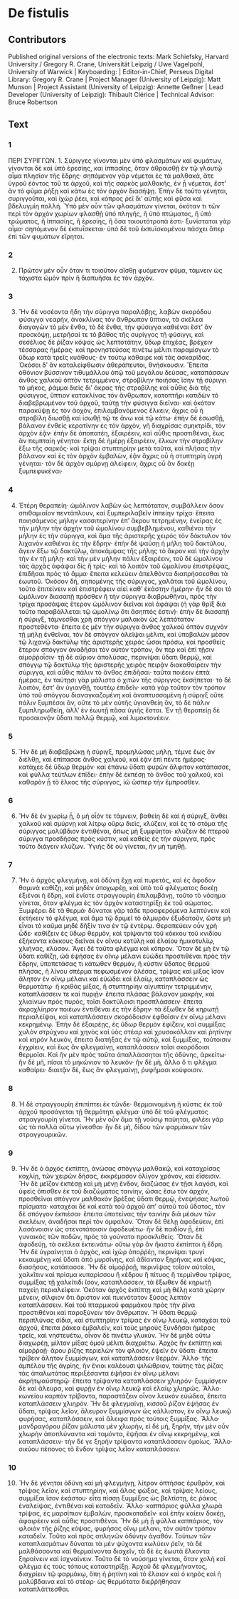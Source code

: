 # De fistulis  

## Contributors  
Published original versions of the electronic texts: Mark Schiefsky, Harvard University / Gregory R. Crane, Universität Leipzig / Uwe Vagelpohl, University of Warwick | Keyboarding:  | Editor-in-Chief, Perseus Digital Library: Gregory R. Crane | Project Manager (University of Leipzig): Matt Munson | Project Assistant (University of Leipzig): Annette Geßner | Lead Developer (University of Leipzig): Thibault Clérice | Technical Advisor: Bruce Robertson  

## Text  
### 1  
ΠΕΡΙ ΣΥΡΙΓΓΩΝ. 1. Σύριγγες γίνονται μὲν ὑπὸ φλασμάτων καὶ φυμάτων, γίνονται δὲ καὶ ὑπὸ ἐρεσίης, καὶ ἱππασίης, ὅταν ἀθροισθῇ ἐν τῷ γλουτῷ αἷμα πλησίον τῆς ἕδρης· σηπόμενον γὰρ νέμεται ἐς τὰ μαλθακὰ, ἅτε ὑγροῦ ἐόντος τοῦ τε ἀρχοῦ, καὶ τῆς σαρκὸς μαλθακῆς, ἐν ᾗ νέμεται, ἔστ’ ἂν τὸ φῦμα ῥήξῃ καὶ κάτω ἐς τὸν ἀρχὸν διασήψῃ. Ἐπὴν δὲ τοῦτο γένηται, συριγγοῦται, καὶ ἰχὼρ ῥέει, καὶ κόπρος ῥεῖ δι’ αὐτῆς καὶ φῦσα καὶ βδελυγμίη πολλή. Ὑπὸ μὲν οὖν τῶν φλασμάτων γίνεται, ὁκόταν τι τῶν περὶ τὸν ἀρχὸν χωρίων φλασθῇ ὑπὸ πληγῆς, ἢ ὑπὸ πτώματος, ἢ ὑπὸ τρώματος, ἢ ἱππασίης, ἢ ἐρεσίης, ἢ ὅσα τοιουτότροπά ἐστι· ξυνίσταται γὰρ αἷμα· σηπόμενον δὲ ἐκπυΐσκεται· ὑπὸ δὲ τοῦ ἐκπυϊσκομένου πάσχει ἅπερ ἐπὶ τῶν φυμάτων εἴρηται.  
### 2  
2. Πρῶτον μὲν οὖν ὅταν τι τοιοῦτον αἴσθῃ φυόμενον φῦμα, τάμνειν ὡς τάχιστα ὠμὸν πρὶν ἢ διαπυῆσαι ἐς τὸν ἀρχόν.  
### 3  
3. Ἢν δὲ νοσέοντα ἤδη τὴν σύριγγα παραλάβῃς, λαβὼν σκορόδου φύσιγγα νεαρὴν, ἀνακλίνας τὸν ἄνθρωπον ὕπτιον, τὰ σκέλεα διαγαγὼν τὸ μὲν ἔνθα, τὸ δὲ ἔνθα, τὴν φύσιγγα καθιέναι ἔστ’ ἂν προσκόψῃ, μετρῆσαί τε τὸ βάθος τῆς συρίγγος τῇ φύσιγγι, καὶ σεσέλιος δὲ ῥίζαν κόψας ὡς λεπτοτάτην, ὕδωρ ἐπιχέας, βρέχειν τέσσαρας ἡμέρας· καὶ προνηστεύσας πινέτω μέλιτι παραμίσγων τὸ ὕδωρ κατὰ τρεῖς κυάθους· ἐν τούτῳ κάθαιρε καὶ τὰς ἀσκαρίδας. Ὁκόσοι δ’ ἂν καταλείφθωσιν ἀθεράπευτοι, θνήσκουσιν. Ἔπειτα ὀθόνιον βύσσινον τιθυμάλλου ὀπῷ τοῦ μεγάλου δεύσας, καταπάσσων ἄνθος χαλκοῦ ὀπτὸν τετριμμένον, στροβίλην ποιήσας ἴσην τῇ σύριγγι τὸ μῆκος, ῥάμμα διεὶς δι’ ἄκρας τῆς στροβίλης καὶ αὖθις διὰ τῆς φύσιγγος, ὕπτιον κατακλίνας τὸν ἄνθρωπον, κατοπτῆρι κατιδὼν τὸ διαβεβρωμένον τοῦ ἀρχοῦ, ταύτῃ τὴν φύσιγγα διεῖναι· καὶ ὁκόταν παρακύψῃ ἐς τὸν ἀοχὸν, ἐπιλαμβανόμενος ἕλκειν, ἄχρις οὗ ἡ στροβίλη διωσθῇ καὶ ἰσωθῇ τῷ τε ἄνω καὶ τῷ κάτω· ἐπὴν δὲ ἐσωσθῇ, βάλανον ἐνθεὶς κερατίνην ἐς τὸν ἀρχὸν, γῆ διαχρίσας σμηκτρίδι, τὸν ἀρχὸν ἐᾷν· ἐπὴν δὲ ἀποπατέη, ἐξαιρέειν, καὶ αὖθις προστιθέναι, ἕως ἂν πεμπταίη γένηται· ἕκτῃ δὲ ἡμέρῃ ἐξαιρέειν, ἕλκων τὴν στροβίλην ἔξω τῆς σαρκός· καὶ τρίψαι στυπτηρίην μετὰ ταῦτα, καὶ πλήσας τὴν βάλανον καὶ ἐς τὸν ἀρχὸν ἐμβαλὼν, ἐᾷν ἄχρις οὗ ἡ στυπτηρίη ὑγρὴ γένηται· τὸν δὲ ἀρχὸν σμύρνῃ ἀλείφειν, ἄχρις οὗ ἂν δοκέῃ ξυμπεφυκέναι·  
### 4  
4. Ἑτέρη θεραπείη· ὠμόλινον λαβὼν ὡς λεπτότατον, συμβάλλειν ὅσον σπιθαμιαῖον πεντάπλουν, καὶ ξυμπεριλαβεῖν ἱππείην τρίχα· ἔπειτα ποιησάμενος μήλην κασσιτερίνην ἐπ’ ἄκρου τετρημένην, ἐνείρας ἐς τὴν μήλην τὴν ἀρχὴν τοῦ ὠμολίνου συμβεβλημένου, καθιέναι τὴν μήλην ἐς τὴν σύριγγα, καὶ ἅμα τῆς ἀριστερῆς χειρὸς τὸν δάκτυλον τὸν λιχανὸν καθιέναι ἐς τὴν ἕδρην· ἐπὴν δὲ ψαύσῃ ἡ μήλη τοῦ δακτύλου, ἄγειν ἕξω τῷ δακτύλῳ, ἀποκάμψας τῆς μήλης τὸ ἄκρον καὶ τὴν ἀρχὴν τὴν ἐν τῇ μήλῃ· καὶ τὴν μὲν μήλην πάλιν ἐξαιρέειν, τοῦ δὲ ὠμολίνου τὰς ἀρχὰς ἀφάψαι δὶς ἢ τρίς· καὶ τὸ λοιπὸν τοῦ ὠμολίνου ἐπιστρέψας, ἐπιδῆσαι πρὸς τὸ ἄμμα· ἔπειτα κελεύειν ἀπελθόντα διαπρήσσεσθαι τὰ ἑωυτοῦ. Ὁκόσον δὴ, σηπομένης τῆς σύριγγος, χαλᾶται τοῦ ὠμολίνου, τοῦτο ἐπιτείνειν καὶ ἐπιστρέφειν αἰεὶ καθ’ ἑκάστην ἡμέρην· ἢν δέ σοι τὸ ὠμόλινον διασαπῇ πρόσθεν ἢ τὴν σύριγγα διαβρωθῆναι, πρὸς τὴν τρίχα προσάψας ἕτερον ὠμόλινον διεῖναι καὶ ἀφάψαι (ἡ γὰρ θρὶξ διὰ τοῦτο παραβάλλεται τῷ ὠμολίνῳ ὅτι ἄσηπτός ἐστιν)· ἐπὴν δὲ διασαπῇ ἡ σύριγξ, τάμνεσθαι χρὴ σπόγγον μαλακὸν ὡς λεπτότατον προστεθέντα· ἔπειτα ἐς μὲν τὴν σύριγγα ἄνθος χαλκοῦ ὀπτὸν συχνὸν τῇ μήλῃ ἐνθεῖναι, τὸν δὲ σπόγγον ἀλεῖψαι μέλιτι, καὶ ὑποβαλὼν μέσον τῷ λιχανῷ δακτύλῳ τῆς ἀριστερῆς χειρὸς ὦσαι πρόσω, καὶ προσθεὶς ἕτερον σπόγγον ἀναδῆσαι τὸν αὐτὸν τρόπον, ὅν περ καὶ ἐπὶ τῇσιν αἱμοῤῥοΐσιν· τῇ δὲ αὔριον ἀπολύσας, περινίψαι ὕδατι θερμῷ, καὶ σπόγγῳ τῷ δακτύλῳ τῆς ἀριστερῆς χειρὸς πειρᾷν διακαθαίρειν τὴν σύριγγα, καὶ αὖθις πάλιν τὸ ἄνθος ἐπιδῆσαι· ταῦτα ποιέειν ἑπτὰ ἡμέρας, ἐν ταύτῃσι γὰρ μάλιστα ὁ χιτὼν τῆς σύριγγος ἐκσήπεται· τὸ δὲ λοιπὸν, ἔστ’ ἂν ὑγιανθῇ, τουτέῳ ἐπιδεῖν· κατὰ γὰρ τοῦτον τὸν τρόπον ὑπὸ τοῦ σπόγγου διαναγκαζομένη καὶ ἀναπτυσσομένη ἡ σύριγξ οὔτε πάλιν ξυμπέσοι ἂν, οὔτε τὸ μὲν αὐτῆς ὑγιανθείη ἂν, τὸ δὲ πάλιν ξυμπληρωθείη, ἀλλ’ ἐν ἑωυτῇ πᾶσα ὑγιὴς ἔσται. Ἐν τῇ θεραπείῃ δὲ προσαιονᾷν ὕδατι πολλῷ θερμῷ, καὶ λιμοκτονέειν.  
### 5  
5. Ἢν δὲ μὴ διαβεβρώκῃ ἡ σύριγξ, προμηλώσας μήλῃ, τέμνε ἕως ἂν διέλθῃ, καὶ ἐπίπασσε ἄνθος χαλκοῦ, καὶ ἐᾷν ἐπὶ πέντε ἡμέρας· κατάχεε δὲ ὕδωρ θερμόν· καὶ ἐπάνω ὕδατι φυρῶν ἄλφιτον κατάπασσε, καὶ φύλλα τεύτλων ἐπίδει· ἐπὴν δὲ ἐκπέσῃ τὸ ἄνθος τοῦ χαλκοῦ, καὶ καθαρὸν ᾖ τὸ ἕλκος τῆς σύριγγος, ἰῶ ὥσπερ τὴν ἔμπροσθεν.  
### 6  
6. Ἢν δὲ ἐν χωρίῳ ᾖ, ὃ μὴ οἷόν τε τάμνειν, βαθείη δὲ καὶ ἡ σύριγξ, ἄνθει χαλκοῦ καὶ σμύρνῃ καὶ λίτρῳ οὔρῳ διεὶς, κλύζειν, καὶ ἐς τὸ στόμα τῆς σύριγγος μολύβδιον ἐντιθέναι, ὅπως μὴ ξυμφύηται· κλύζειν δὲ πτεροῦ σύριγγα προσδήσας πρὸς κύστιν, καὶ καθεὶς ἐς τὴν σύριγγα, πρὸς τοῦτο διάγειν κλύζων. Ὑγιὴς δὲ οὐ γίνεται, ἢν μὴ τμηθῇ.  
### 7  
7. Ἢν ὁ ἀρχὸς φλεγμήνῃ, καὶ ὀδύνη ἔχῃ καὶ πυρετὸς, καὶ ἐς ἄφοδον θαμινὰ καθίζῃ, καὶ μηδὲν ὑποχωρέῃ, καὶ ὑπὸ τοῦ φλέγματος δοκέῃ ἐξιέναι ἡ ἕδρη, καὶ ἐνίοτε στραγγουρίη ἐπιλαμβάνῃ, τοῦτο τὸ νόσημα γίνεται, ὅταν φλέγμα ἐς τὸν ἀρχὸν καταστηρίξῃ ἐκ τοῦ σώματος. Ξυμφέρει δὲ τὰ θερμά· δύναται γὰρ τάδε προσφερόμενα λεπτύνειν καὶ ἐκτήκειν τὸ φλέγμα, καὶ ἅμα τῷ δριμεῖ τὸ ἁλμυρὸν ἐξυδατοῦν, ὥστε μὴ εἶναι τὸ καῦμα μηδὲ δῆξίν τινα ἐν τῷ ἐντέρῳ. Θεραπεύειν οὖν χρὴ ὧδε· καθίζειν ἐς ὕδωρ θερμὸν, καὶ τρίψαντα τοῦ κόκκου τοῦ κνιδίου ἑξήκοντα κόκκους διεῖναι ἐν οἴνου κοτύλῃ καὶ ἐλαίου ἡμικοτυλίῳ, χλιήνας, κλύσον. Ἄγει δὲ ταῦτα φλέγμα καὶ κόπρον. Ὅταν δὲ μὴ ἐν τῷ ὕδατι καθίζῃ, ὠὰ ἑψήσας ἐν οἴνῳ μέλανι εὐώδει προστιθέναι πρὸς τὴν ἕδρην, ὑποπετάσας τι κάτωθεν θερμὸν, ἢ κύστιν ὕδατος θερμοῦ πλήσας, ἢ λίνου σπέρμα πεφωσμένον ἀλέσας, τρίψας καὶ μίξας ἴσον ἄλητον ἐν οἴνῳ μέλανι καὶ εὐώδει καὶ ἐλαίῳ, καταπλάσσειν ὡς θερμοτάτῳ· ἢ κριθὰς μίξας, ἢ στυπτηρίην αἰγυπτίην τετριμμένην, καταπλάσσειν τε καὶ πυριῇν· ἔπειτα πλάσας βάλανον μακρὴν, καὶ χλιαίνων πρὸς πυρὸς, τοῖσι δακτύλοισι προσπλάσσειν· ἔπειτα ἀκροχλίηρον ποιέων ἐντιθέναι ἐς τὴν ἕδρην· τὰ ἔξωθεν δὲ κηρωτῇ περιαλεῖψαι, καὶ καταπλάσσειν σκορόδοισιν ἑφθοῖσιν ἐν οἴνῳ μέλανι κεκρημένῳ. Ἐπὴν δὲ ἐξαιρέῃς, ἐς ὕδωρ θερμὸν ἐφίζειν, καὶ συμμίξας χυλὸν στρύχνου καὶ χηνὸς καὶ ὑὸς στέαρ καὶ χρυσοκόλλαν καὶ ῥητίνην καὶ κηρὸν λευκὸν, ἔπειτα διατήξας ἐν τῷ αὐτῷ, καὶ ξυμμίξας, τούτοισιν ἐγχρίειν, καὶ ἕως ἂν φλεγμαίνῃ, καταπλάσσειν τοῖσι σκορόδοισι θερμοῖσι. Καὶ ἢν μὲν πρὸς ταῦτα ἀπαλλάσσηται τῆς ὀδύνης, ἀρκείτω· ἢν δὲ μὴ, πίσαι τὸ μηκώνιον τὸ λευκόν· ἢν δὲ μὴ, ἄλλο ὅ τι φλέγμα καθαίρει· διαιτᾷν δὲ, ἕως ἂν φλεγμαίνῃ, ῥυφήμασι κούφοισιν.  
### 8  
8. Ἡ δὲ στραγγουρίη ἐπιπίπτει ἐκ τῶνδε· θερμαινομένη ἡ κύστις ἐκ τοῦ ἀρχοῦ προσάγεται τῇ θερμότητι φλέγμα· ὑπὸ δὲ τοῦ φλέγματος στραγγουρίη γίνεται. Ἢν μὲν οὖν ἅμα τῇ νούσῳ παύηται, φιλέει γὰρ ὡς τὰ πολλὰ οὕτω γίνεσθαι· ἢν δὲ μὴ, δίδου τῶν φαρμάκων τῶν στραγγουρικῶν.  
### 9  
9. Ἢν δὲ ὁ ἀρχὸς ἐκπίπτῃ, ἀνώσας σπόγγῳ μαλθακῷ, καὶ καταχρίσας κοχλίῃ, τῶν χειρῶν δήσας, ἐκκρέμασον ὀλίγον χρόνον, καὶ εἴσεισιν. Ἢν δὲ μεῖζον ἐκπέσῃ καὶ μὴ μένῃ ἔνδον, διαζώσας ἐν τῇσι λαγόσι, καὶ ὑφεὶς ὄπισθεν ἐκ τοῦ διαζώματος ταινίην, ὤσας ἔσω τὸν ἀρχὸν, προσθεῖναι σπόγγον μαλθακὸν βρέξας ὕδατι θερμῷ, ἐνεψήσας λωτοῦ πρίσματα· καταχέαι δὲ καὶ κατὰ τοῦ ἀρχοῦ ἀπ’ αὐτοῦ τοῦ ὕδατος, τὸν δὲ σπόγγον ἐκπιέσαι· ἔπειτα ὑποτείνας τὴν ταινίην διὰ μέσων τῶν σκελέων, ἀναδῆσαι περὶ τὸν ὀμφαλόν. Ὅταν δὲ θέλῃ ἀφοδεύειν, ἐπὶ λασάνοισιν ὡς στενοτάτοισιν ἀφοδευέτω· ἢν δὲ παιδίον ᾖ, ἐπὶ γυναικὸς τῶν ποδῶν, πρὸς τὰ γούνατα προσκλιθείς. Ὅταν δὲ ἀφοδεύῃ, τὰ σκέλεα ἐκτεινάτω· οὕτω γὰρ ἂν ἥκιστα ἐκπίπτοι ἡ ἕδρη. Ἢν δὲ ὑγραίνηται ὁ ἀρχὸς, καὶ ἰχὼρ ἀποῤῥέῃ, περινίψαι τρυγὶ κεκαυμένῃ καὶ ὕδατι ἀπὸ μυρσίνης, καὶ ἀδίαντον ξηρήνας καὶ κόψας, διασήσας, κατάπασσε. Ἢν δὲ αἱμοῤῥοῇ, περινίψας τοῖσιν αὐτοῖσι, χαλκῖτιν καὶ πρίσμα κυπαρίσσου ἢ κέδρου ἢ πίτυος ἢ τερμίνθου τρίψας, συμμίξας τῇ χαλκίτιδι ἴσον, καταπλάσσειν, τὰ ἔξωθεν δὲ κηρωτῇ παχείῃ περιαλείφειν. Ὁκόταν ἀρχὸς ἐκπίπτῃ καὶ μὴ θέλῃ κατὰ χώρην μένειν, σίλφιον ὅτι ἄριστον καὶ πυκνότατον ξύσας λεπτὸν καταπλάσσειν. Καὶ τοῦ πταρμικοῦ φαρμάκου πρὸς τὴν ῥῖνα προστιθέναι καὶ παροξύνειν τὸν ἄνθρωπον. Ἢ ὕδατι θερμῷ περιπλύνας σίδια, καὶ στυπτηρίην τρίψας ἐν οἴνῳ λευκῷ, καταχέαι τοῦ ἀρχοῦ, ἔπειτα ῥάκεα ἐμβαλεῖν, καὶ τοὺς μηροὺς ξυνδῆσαι ἡμέρας τρεῖς, καὶ νηστευέτω, οἶνον δὲ πινέτω γλυκύν. Ἢν δὲ μηδὲ οὕτω διαχωρέῃ, μίλτον μίξας ὁμοῦ μέλιτι διαχριέτω. Ἀρχὸς ἢν ἐκπίπτῃ καὶ αἱμοῤῥοῇ· ἄρου ῥίζης περιελὼν τὸν φλοιὸν, ἑψεῖν ἐν ὕδατι· ἔπειτα τρίβειν ἄλητον ξυμμίσγων, καὶ καταπλάσσειν θερμόν. Ἄλλο· τῆς ἀμπέλου τῆς ἀγρίης, ἣν ἔνιοι καλέουσι ψιλώθριον, ταύτης τὰς ῥίζας τὰς ἀπαλωτάτας περιξέσαντα ἑψῆσαι ἐν οἴνῳ μέλανι ἀκρήτῳαὐστηρῷ· ἔπειτα τρίψαντα καταπλάσσειν χλιηρόν· ξυμμίσγειν δὲ καὶ ἄλευρα, καὶ φυρῇν ἐν οἴνῳ λευκῷ καὶ ἐλαίῳ χλιηρῶς. Ἄλλο· κωνείου καρπὸν τρίβοντα, παραστάζειν οἶνον λευκὸν εὐώδεα, ἔπειτα καταπλάσσειν χλιηρόν. Ἢν δὲ φλεγμαίνῃ, κισσοῦ ῥίζαν ἑψήσας ἐν ὕδατι, τρίψας λεῖον, ἄλευρον ξυμμίσγων ὡς κάλλιστον, ἐν οἴνῳ λευκῷ φυρήσας, καταπλάσσειν, καὶ ἄλειφα πρὸς τούτοις ξυμμίξας. Ἄλλο· μανδραγόρου ῥίζαν μάλιστα μὲν χλωρὴν, εἰ δὲ μὴ, ξηρὴν, τὴν μὲν οὖν χλωρὴν ἀποπλύναντα καὶ ταμόντα, ἑψῆσαι ἐν οἴνῳ κεκρημένῳ, καὶ καταπλάσσειν· τὴν δέ γε ξηρὴν τρίψαντα καταπλάσσειν ὁμοίως. Ἄλλο· σικύου πέπονος τὸ ἔνδον τρίψας λεῖον καταπλάσσειν.  
### 10  
10. Ἢν δὲ γένηται ὀδύνη καὶ μὴ φλεγμήνῃ, λίτρον ὀπτήσας ἐρυθρὸν, καὶ τρίψας λεῖον, καὶ στυπτηρίην, καὶ ἅλας φώξας, καὶ τρίψας λείους, συμμίξαι ἴσον ἑκάστου· εἶτα πίσσῃ ξυμμίξας ὡς βελτίστῃ, ἐς ῥάκος ἐναλείψας, ἐντιθέναι καὶ καταδεῖν. Ἄλλο· καππάριος φύλλα χλωρὰ τρίψας, ἐς μαρσίπιον ἐμβαλὼν, προσκαταδεῖν· καὶ ἐπὴν καίειν δοκέῃ, ἀφαιρέειν καὶ αὖθις προστιθέναι. Ἢν δὲ μὴ ᾖ φύλλα καππάριος, τὸν φλοιὸν τῆς ῥίζης κόψας, φυρήσας οἴνῳ μέλανι, τὸν αὐτὸν τρόπον καταδεῖν. Τοῦτο καὶ πρὸς σπληνῶν ὀδύνην ἀγαθόν. Τούτων τῶν καταπλασμάτων δύναται τὰ μὲν ψύχοντα κωλύειν ῥεῖν, τὰ δὲ μαλθάσσοντα καὶ θερμαίνοντα διαχεῖν, τὰ δὲ ἐς ἑωυτὰ ἕλκοντα ξηραίνειν καὶ ἰσχναίνειν. Τοῦτο δὲ τὸ νούσημα γίνεται, ὅταν χολὴ καὶ φλέγμα ἐς τοὺς τόπους καταστηρίξῃ. Ἀρχοῦ δὲ φλεγμήναντος, διαχρίειν τῷ φαρμάκῳ, ὅπη ἡ ῥητίνη καὶ τὸ ἔλαιον καὶ ὁ κηρὸς καὶ ἡ μολύβδαινα καὶ τὸ στέαρ· ὡς θερμότατα διεῤῥήθησαν καταπλάττεσθαι.  
